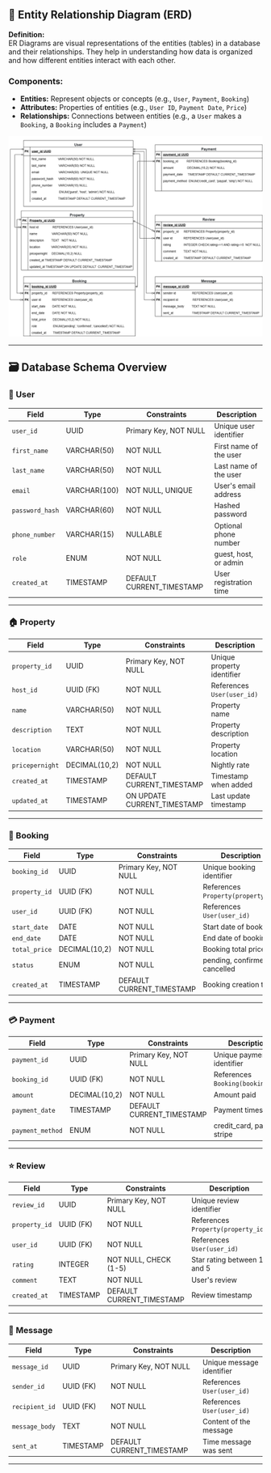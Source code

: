## 🧩 Entity Relationship Diagram (ERD)

**Definition:**  
ER Diagrams are visual representations of the entities (tables) in a database and their relationships. They help in understanding how data is organized and how different entities interact with each other.

### Components:

- **Entities:** Represent objects or concepts (e.g., `User`, `Payment`, `Booking`)
- **Attributes:** Properties of entities (e.g., `User ID`, `Payment Date`, `Price`)
- **Relationships:** Connections between entities (e.g., a `User` makes a `Booking`, a `Booking` includes a `Payment`)

![ER Diagram](./ERD/AirBnb_ER_Diagram.drawio.png)

---

## 🗃️ Database Schema Overview

### 👤 User

| Field           | Type         | Constraints               | Description            |
| --------------- | ------------ | ------------------------- | ---------------------- |
| `user_id`       | UUID         | Primary Key, NOT NULL     | Unique user identifier |
| `first_name`    | VARCHAR(50)  | NOT NULL                  | First name of the user |
| `last_name`     | VARCHAR(50)  | NOT NULL                  | Last name of the user  |
| `email`         | VARCHAR(100) | NOT NULL, UNIQUE          | User's email address   |
| `password_hash` | VARCHAR(60)  | NOT NULL                  | Hashed password        |
| `phone_number`  | VARCHAR(15)  | NULLABLE                  | Optional phone number  |
| `role`          | ENUM         | NOT NULL                  | guest, host, or admin  |
| `created_at`    | TIMESTAMP    | DEFAULT CURRENT_TIMESTAMP | User registration time |

---

### 🏠 Property

| Field           | Type          | Constraints                 | Description                |
| --------------- | ------------- | --------------------------- | -------------------------- |
| `property_id`   | UUID          | Primary Key, NOT NULL       | Unique property identifier |
| `host_id`       | UUID (FK)     | NOT NULL                    | References `User(user_id)` |
| `name`          | VARCHAR(50)   | NOT NULL                    | Property name              |
| `description`   | TEXT          | NOT NULL                    | Property description       |
| `location`      | VARCHAR(50)   | NOT NULL                    | Property location          |
| `pricepernight` | DECIMAL(10,2) | NOT NULL                    | Nightly rate               |
| `created_at`    | TIMESTAMP     | DEFAULT CURRENT_TIMESTAMP   | Timestamp when added       |
| `updated_at`    | TIMESTAMP     | ON UPDATE CURRENT_TIMESTAMP | Last update timestamp      |

---

### 📅 Booking

| Field         | Type          | Constraints               | Description                        |
| ------------- | ------------- | ------------------------- | ---------------------------------- |
| `booking_id`  | UUID          | Primary Key, NOT NULL     | Unique booking identifier          |
| `property_id` | UUID (FK)     | NOT NULL                  | References `Property(property_id)` |
| `user_id`     | UUID (FK)     | NOT NULL                  | References `User(user_id)`         |
| `start_date`  | DATE          | NOT NULL                  | Start date of booking              |
| `end_date`    | DATE          | NOT NULL                  | End date of booking                |
| `total_price` | DECIMAL(10,2) | NOT NULL                  | Booking total price                |
| `status`      | ENUM          | NOT NULL                  | pending, confirmed, cancelled      |
| `created_at`  | TIMESTAMP     | DEFAULT CURRENT_TIMESTAMP | Booking creation time              |

---

### 💳 Payment

| Field            | Type          | Constraints               | Description                      |
| ---------------- | ------------- | ------------------------- | -------------------------------- |
| `payment_id`     | UUID          | Primary Key, NOT NULL     | Unique payment identifier        |
| `booking_id`     | UUID (FK)     | NOT NULL                  | References `Booking(booking_id)` |
| `amount`         | DECIMAL(10,2) | NOT NULL                  | Amount paid                      |
| `payment_date`   | TIMESTAMP     | DEFAULT CURRENT_TIMESTAMP | Payment timestamp                |
| `payment_method` | ENUM          | NOT NULL                  | credit_card, paypal, stripe      |

---

### ⭐ Review

| Field         | Type      | Constraints               | Description                        |
| ------------- | --------- | ------------------------- | ---------------------------------- |
| `review_id`   | UUID      | Primary Key, NOT NULL     | Unique review identifier           |
| `property_id` | UUID (FK) | NOT NULL                  | References `Property(property_id)` |
| `user_id`     | UUID (FK) | NOT NULL                  | References `User(user_id)`         |
| `rating`      | INTEGER   | NOT NULL, CHECK (1-5)     | Star rating between 1 and 5        |
| `comment`     | TEXT      | NOT NULL                  | User's review                      |
| `created_at`  | TIMESTAMP | DEFAULT CURRENT_TIMESTAMP | Review timestamp                   |

---

### 💬 Message

| Field          | Type      | Constraints               | Description                |
| -------------- | --------- | ------------------------- | -------------------------- |
| `message_id`   | UUID      | Primary Key, NOT NULL     | Unique message identifier  |
| `sender_id`    | UUID (FK) | NOT NULL                  | References `User(user_id)` |
| `recipient_id` | UUID (FK) | NOT NULL                  | References `User(user_id)` |
| `message_body` | TEXT      | NOT NULL                  | Content of the message     |
| `sent_at`      | TIMESTAMP | DEFAULT CURRENT_TIMESTAMP | Time message was sent      |

---
